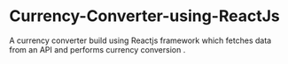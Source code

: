 # Currency-Converter-using-ReactJs
A currency converter build using Reactjs framework which fetches data from an API and performs currency conversion .
